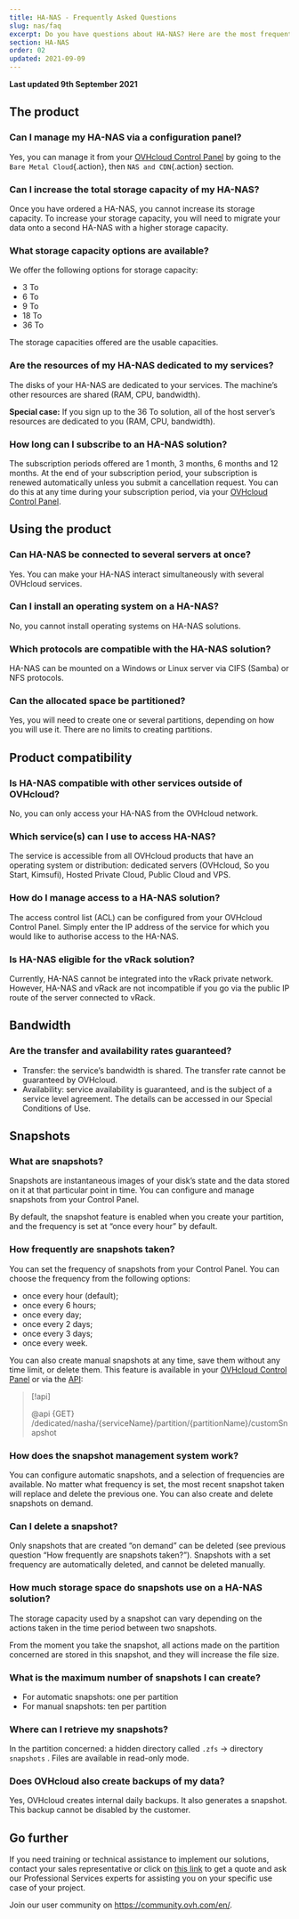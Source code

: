 ```yaml
---
title: HA-NAS - Frequently Asked Questions
slug: nas/faq
excerpt: Do you have questions about HA-NAS? Here are the most frequently asked questions
section: HA-NAS
order: 02
updated: 2021-09-09
---
```


**Last updated 9th September 2021**

## The product

### Can I manage my HA-NAS via a configuration panel?

Yes, you can manage it from your [OVHcloud Control Panel](https://ca.ovh.com/auth/?action=gotomanager&from=https://www.ovh.com/world/&ovhSubsidiary=we) by going to the `Bare Metal Cloud`{.action}, then `NAS and CDN`{.action} section.

### Can I increase the total storage capacity of my HA-NAS?

Once you have ordered a HA-NAS, you cannot increase its storage capacity. To increase your storage capacity, you will need to migrate your data onto a second HA-NAS with a higher storage capacity.

### What storage capacity options are available?

We offer the following options for storage capacity:

- 3 To
- 6 To
- 9 To
- 18 To
- 36 To

The storage capacities offered are the usable capacities.

### Are the resources of my HA-NAS dedicated to my services?

The disks of your HA-NAS are dedicated to your services. The machine’s other resources are shared (RAM, CPU, bandwidth).

**Special case:** If you sign up to the 36 To solution, all of the host server’s resources are dedicated to you (RAM, CPU, bandwidth).

### How long can I subscribe to an HA-NAS solution?

The subscription periods offered are 1 month, 3 months, 6 months and 12 months. At the end of your subscription period, your subscription is renewed automatically unless you submit a cancellation request. You can do this at any time during your subscription period, via your [OVHcloud Control Panel](https://ca.ovh.com/auth/?action=gotomanager&from=https://www.ovh.com/world/&ovhSubsidiary=we).

## Using the product

### Can HA-NAS be connected to several servers at once?

Yes. You can make your HA-NAS interact simultaneously with several OVHcloud services.

### Can I install an operating system on a HA-NAS?

No, you cannot install operating systems on HA-NAS solutions.

### Which protocols are compatible with the HA-NAS solution?

HA-NAS can be mounted on a Windows or Linux server via CIFS (Samba) or NFS protocols.

### Can the allocated space be partitioned?

Yes, you will need to create one or several partitions, depending on how you will use it. There are no limits to creating partitions.

## Product compatibility

### Is HA-NAS compatible with other services outside of OVHcloud?

No, you can only access your HA-NAS from the OVHcloud network.

### Which service(s) can I use to access HA-NAS?

The service is accessible from all OVHcloud products that have an operating system or distribution: dedicated servers (OVHcloud, So you Start, Kimsufi), Hosted Private Cloud, Public Cloud and VPS.

### How do I manage access to a HA-NAS solution?

The access control list (ACL) can be configured from your OVHcloud Control Panel. Simply enter the IP address of the service for which you would like to authorise access to the HA-NAS.

### Is HA-NAS eligible for the vRack solution?

Currently, HA-NAS cannot be integrated into the vRack private network. However, HA-NAS and vRack are not incompatible if you go via the public IP route of the server connected to vRack.

## Bandwidth

### Are the transfer and availability rates guaranteed?

- Transfer: the service’s bandwidth is shared. The transfer rate cannot be guaranteed by OVHcloud.
- Availability: service availability is guaranteed, and is the subject of a service level agreement.  The details can be accessed in our Special Conditions of Use.

## Snapshots

### What are snapshots?

Snapshots are instantaneous images of your disk’s state and the data stored on it at that particular point in time. You can configure and manage snapshots from your Control Panel.

By default, the snapshot feature is enabled when you create your partition, and the frequency is set at “once every hour” by default.

### How frequently are snapshots taken?

You can set the frequency of snapshots from your Control Panel. You can choose the frequency from the following options:

- once every hour (default);
- once every 6 hours;
- once every day;
- once every 2 days;
- once every 3 days;
- once every week.

You can also create manual snapshots at any time, save them without any time limit, or delete them. This feature is available in your [OVHcloud Control Panel](https://ca.ovh.com/auth/?action=gotomanager&from=https://www.ovh.com/world/&ovhSubsidiary=we) or via the [API](https://ca.api.ovh.com/):

> [!api]
>
> @api {GET} /dedicated/nasha/{serviceName}/partition/{partitionName}/customSnapshot

### How does the snapshot management system work?

You can configure automatic snapshots, and a selection of frequencies are available. No matter what frequency is set, the most recent snapshot taken will replace and delete the previous one. You can also create and delete snapshots on demand.

### Can I delete a snapshot?

Only snapshots that are created “on demand” can be deleted (see previous question “How frequently are snapshots taken?”). Snapshots with a set frequency are automatically deleted, and cannot be deleted manually.

### How much storage space do snapshots use on a HA-NAS solution?

The storage capacity used by a snapshot can vary depending on the actions taken in the time period between two snapshots.

From the moment you take the snapshot, all actions made on the partition concerned are stored in this snapshot, and they will increase the file size.

### What is the maximum number of snapshots I can create?

- For automatic snapshots: one per partition
- For manual snapshots: ten per partition

### Where can I retrieve my snapshots?

In the partition concerned: a hidden directory called `.zfs` → directory `snapshots` . Files are available in read-only mode.

### Does OVHcloud also create backups of my data?

Yes, OVHcloud creates internal daily backups. It also generates a snapshot. This backup cannot be disabled by the customer.

## Go further

If you need training or technical assistance to implement our solutions, contact your sales representative or click on [this link](https://www.ovhcloud.com/en/professional-services/) to get a quote and ask our Professional Services experts for assisting you on your specific use case of your project.

Join our user community on <https://community.ovh.com/en/>.
